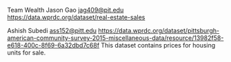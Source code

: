 Team Wealth
Jason Gao jag409@pit.edu https://data.wprdc.org/dataset/real-estate-sales

Ashish Subedi 
ass152@pitt.edu 
https://data.wprdc.org/dataset/pittsburgh-american-community-survey-2015-miscellaneous-data/resource/13982f58-e618-400c-8f69-6a32dbd7c68f
This dataset contains prices for housing units for sale.
